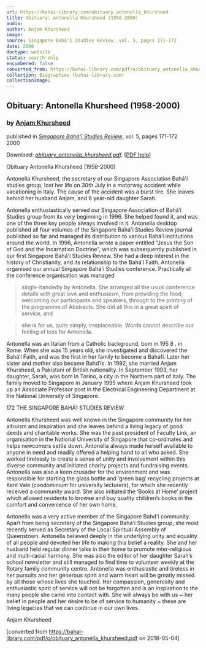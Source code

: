 ```yaml
---
url: https://bahai-library.com/obituary_antonella_khursheed
title: Obituary: Antonella Khursheed (1958-2000)
audio: 
author: Anjam Khursheed
image: 
source: Singapore Bahá'í Studies Review, vol. 5, pages 171-172
date: 2000
doctype: website
status: search-only
encumbered: false
converted_from: https://bahai-library.com/pdf/o/obituary_antonella_khursheed.pdf
collection: Biographies (bahai-library.com)
collectionImage: 
---
```



## Obituary: Antonella Khursheed (1958-2000)

### by [Anjam Khursheed](https://bahai-library.com/author/Anjam+Khursheed)

published in [_Singapore Bahá'í Studies Review_](https://bahai-library.com/series/singapore), vol. 5, pages 171-172  
2000


_Download: [obituary\_antonella\_khursheed.pdf](https://bahai-library.com/pdf/o/obituary_antonella_khursheed.pdf)._ \[[PDF help](https://bahai-library.com/pdf/)\]


Obituary
Antonella Khursheed (1958-2000)

Antonella Khursheed, the secretary of our Singapore Association Bahá'í
studies group, lost her life on 30th July in a motorway accident while
vacationing in Italy. The cause of the accident was a burst tire. She leaves
behind her husband Anjam, and 6 year-old daughter Sarah.

Antonella enthusiastically served our Singapore Association of Bahá’í
Studies group from its very beginning in 1996. She helped found it, and
was one of the three key people always involved in it. Antonella desktop
published all four volumes of the Singapore Bahá'í Studies Review
journal published so far and managed its distribution to various Bahá’í
institutions around the world. In 1996, Antonella wrote a paper entitled
“Jesus the Son of God and the Incarnation Doctrine”, which was
subsequently published in our first Singapore Bahá'í Studies Review. She
had a deep interest in the history of Christianity, and its relationship to the
Bahá’í Faith. Antonella organised our annual Singapore Bahá'í Studies
conference. Practically all the conference organisation was managed

> single-handedly by Antonella. She arranged all the usual conference
> details with great love and enthusiasm, from providing the food,
welcoming our participants and speakers, through to the printing of the
programme of Abstracts. She did all this in a great spirit of service, and

> she is for us, quite simply, irreplaceable. Words cannot describe our
> feeling of loss for Antonella.

Antonella was an Italian from a Catholic background, bom in 195 8 . in
Rome. When she was 15 years old, she investigated and discovered the
Bahá’í Faith, and was the first in her family to become a Baháfí. Later her
sister and mother also became Bahd’is. In 1992, she married Anjam
Khursheed, a Pakistani of British nationality. In September 1993, her
daughter, Sarah, was bom in Torino, a city in the Northern part of Italy.
The family moved to Singapore in January 1995 where Anjam Khursheed
took up an Associate Professor post in the Electrical Engineering
Department at the National University of Singapore.

172        THE SINGAPORE BAHÁ1 STUDIES REVIEW

Antonella Khursheed was well known in the Singapore community for her
altruism and inspiration and she leaves behind a living legacy of good
deeds and charitable works. She was the past president of Faculty Link, an
organisation in the National University of Singapore that co-ordinates and
helps newcomers settle down. Antonella always made herself available to
anyone in need and readily offered a helping hand to all who asked. She
worked tirelessly to create a sense of unity and involvement within this
diverse community and initiated charity projects and fundraising events.
Antonella was also a keen crusader for the environment and was
responsible for starting the glass bottle and ‘green bag’ recycling projects
at Kent Vale (condominium for university lecturers), for which she
recently received a community award. She also initiated the ‘Books at
Home’ project which allowed residents to browse and buy quality
children’s books in the comfort and convenience of her own home.

Antonella was a very active member of the Singapore Bahd'i community.
Apart from being secretary of the Singapore Bahá'í Studies group, she
most recently served as Secretary of the Local Spiritual Assembly of
Queenstown. Antonella believed deeply in the underlying unity and
equality of all people and devoted her life to making this belief a reality.
She and her husband held regular dinner talks in their home to promote
mter-religious and multi-racial harmony. She was also the editor of her
daughter Sarah’s school newsletter and still managed to find time to
volunteer weekly at the Rotary family community centre. Antonella was
enthusiastic and tireless in her pursuits and her generous spirit and warm
heart will be greatly missed by all those whose lives she touched. Her
compassion, generosity and enthusiastic spirit of service will not be
forgotten and is an inspiration to the many people she came into contact
with. She will always be with us ~ her belief in people and her desire to be
of service to humanity ~ these are living legacies that we can continue in
our own lives.

Anjam Khursheed


[converted from https://bahai-library.com/pdf/o/obituary_antonella_khursheed.pdf on 2018-05-04]


